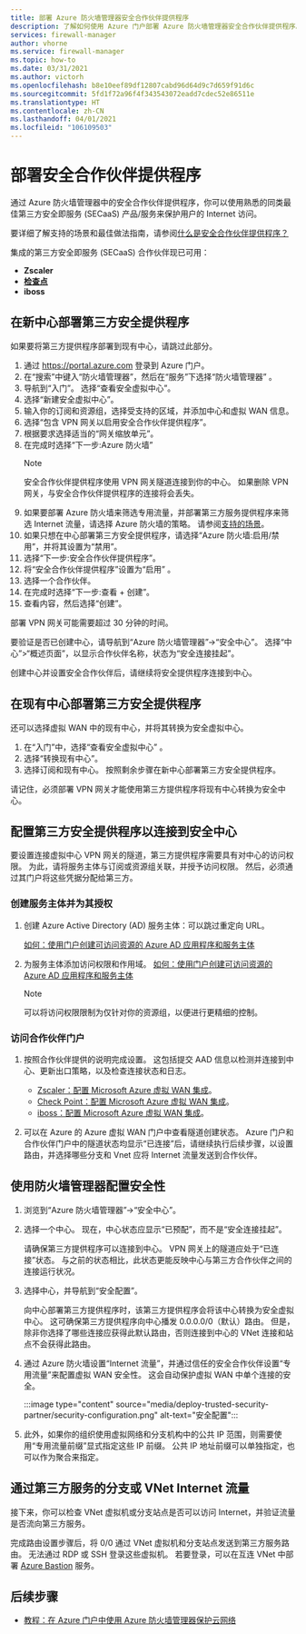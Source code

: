 ```yaml
---
title: 部署 Azure 防火墙管理器安全合作伙伴提供程序
description: 了解如何使用 Azure 门户部署 Azure 防火墙管理器安全合作伙伴提供程序。
services: firewall-manager
author: vhorne
ms.service: firewall-manager
ms.topic: how-to
ms.date: 03/31/2021
ms.author: victorh
ms.openlocfilehash: b8e10eef89df12807cabd96d64d9c7d659f91d6c
ms.sourcegitcommit: 5fd1f72a96f4f343543072eadd7cdec52e86511e
ms.translationtype: HT
ms.contentlocale: zh-CN
ms.lasthandoff: 04/01/2021
ms.locfileid: "106109503"
---
```

# <a name="deploy-a-security-partner-provider"></a>部署安全合作伙伴提供程序

通过 Azure 防火墙管理器中的安全合作伙伴提供程序，你可以使用熟悉的同类最佳第三方安全即服务 (SECaaS) 产品/服务来保护用户的 Internet 访问。

要详细了解支持的场景和最佳做法指南，请参阅[什么是安全合作伙伴提供程序？](trusted-security-partners.md)


集成的第三方安全即服务 (SECaaS) 合作伙伴现已可用： 

- **Zscaler**
- **[检查点](check-point-overview.md)**
- **iboss**

## <a name="deploy-a-third-party-security-provider-in-a-new-hub"></a>在新中心部署第三方安全提供程序

如果要将第三方提供程序部署到现有中心，请跳过此部分。

1. 通过 https://portal.azure.com 登录到 Azure 门户。
2. 在“搜索”中键入“防火墙管理器”，然后在“服务”下选择“防火墙管理器”  。
3. 导航到“入门”。 选择“查看安全虚拟中心”。
4. 选择“新建安全虚拟中心”。
5. 输入你的订阅和资源组，选择受支持的区域，并添加中心和虚拟 WAN 信息。 
6. 选择“包含 VPN 网关以启用安全合作伙伴提供程序”。
7. 根据要求选择适当的“网关缩放单元”。
8. 在完成时选择“下一步:Azure 防火墙”
   > [!NOTE]
   > 安全合作伙伴提供程序使用 VPN 网关隧道连接到你的中心。 如果删除 VPN 网关，与安全合作伙伴提供程序的连接将会丢失。
9. 如果要部署 Azure 防火墙来筛选专用流量，并部署第三方服务提供程序来筛选 Internet 流量，请选择 Azure 防火墙的策略。 请参阅[支持的场景](trusted-security-partners.md#key-scenarios)。
10. 如果只想在中心部署第三方安全提供程序，请选择“Azure 防火墙:启用/禁用”，并将其设置为“禁用”。 
11. 选择“下一步:安全合作伙伴提供程序”。
12. 将“安全合作伙伴提供程序”设置为“启用” 。 
13. 选择一个合作伙伴。 
14. 在完成时选择“下一步:查看 + 创建”。 
15. 查看内容，然后选择“创建”。

部署 VPN 网关可能需要超过 30 分钟的时间。

要验证是否已创建中心，请导航到“Azure 防火墙管理器”->“安全中心”。 选择“中心”>“概述页面”，以显示合作伙伴名称，状态为“安全连接挂起”。

创建中心并设置安全合作伙伴后，请继续将安全提供程序连接到中心。

## <a name="deploy-a-third-party-security-provider-in-an-existing-hub"></a>在现有中心部署第三方安全提供程序

还可以选择虚拟 WAN 中的现有中心，并将其转换为安全虚拟中心。

1. 在“入门”中，选择“查看安全虚拟中心” 。
2. 选择“转换现有中心”。
3. 选择订阅和现有中心。 按照剩余步骤在新中心部署第三方安全提供程序。

请记住，必须部署 VPN 网关才能使用第三方提供程序将现有中心转换为安全中心。

## <a name="configure-third-party-security-providers-to-connect-to-a-secured-hub"></a>配置第三方安全提供程序以连接到安全中心

要设置连接虚拟中心 VPN 网关的隧道，第三方提供程序需要具有对中心的访问权限。 为此，请将服务主体与订阅或资源组关联，并授予访问权限。 然后，必须通过其门户将这些凭据分配给第三方。

### <a name="create-and-authorize-a-service-principal"></a>创建服务主体并为其授权

1. 创建 Azure Active Directory (AD) 服务主体：可以跳过重定向 URL。 

   [如何：使用门户创建可访问资源的 Azure AD 应用程序和服务主体](../active-directory/develop/howto-create-service-principal-portal.md#register-an-application-with-azure-ad-and-create-a-service-principal)
2. 为服务主体添加访问权限和作用域。
   [如何：使用门户创建可访问资源的 Azure AD 应用程序和服务主体](../active-directory/develop/howto-create-service-principal-portal.md#register-an-application-with-azure-ad-and-create-a-service-principal)

   > [!NOTE]
   > 可以将访问权限限制为仅针对你的资源组，以便进行更精细的控制。

### <a name="visit-partner-portal"></a>访问合作伙伴门户

1. 按照合作伙伴提供的说明完成设置。 这包括提交 AAD 信息以检测并连接到中心、更新出口策略，以及检查连接状态和日志。

   - [Zscaler：配置 Microsoft Azure 虚拟 WAN 集成](https://help.zscaler.com/zia/configuring-microsoft-azure-virtual-wan-integration)。
   - [Check Point：配置 Microsoft Azure 虚拟 WAN 集成](https://sc1.checkpoint.com/documents/Infinity_Portal/WebAdminGuides/EN/CloudGuard-Connect-Azure-Virtual-WAN/Default.htm)。
   - [iboss：配置 Microsoft Azure 虚拟 WAN 集成](https://www.iboss.com/blog/securing-microsoft-azure-with-iboss-saas-network-security)。 
   
2. 可以在 Azure 的 Azure 虚拟 WAN 门户中查看隧道创建状态。 Azure 门户和合作伙伴门户中的隧道状态均显示“已连接”后，请继续执行后续步骤，以设置路由，并选择哪些分支和 Vnet 应将 Internet 流量发送到合作伙伴。

## <a name="configure-security-with-firewall-manager"></a>使用防火墙管理器配置安全性

1. 浏览到“Azure 防火墙管理器”->“安全中心”。 
2. 选择一个中心。 现在，中心状态应显示“已预配”，而不是“安全连接挂起”。

   请确保第三方提供程序可以连接到中心。 VPN 网关上的隧道应处于“已连接”状态。 与之前的状态相比，此状态更能反映中心与第三方合作伙伴之间的连接运行状况。
3. 选择中心，并导航到“安全配置”。

   向中心部署第三方提供程序时，该第三方提供程序会将该中心转换为安全虚拟中心。 这可确保第三方提供程序向中心播发 0.0.0.0/0（默认）路由。 但是，除非你选择了哪些连接应获得此默认路由，否则连接到中心的 VNet 连接和站点不会获得此路由。
4. 通过 Azure 防火墙设置“Internet 流量”，并通过信任的安全合作伙伴设置“专用流量”来配置虚拟 WAN 安全性。 这会自动保护虚拟 WAN 中单个连接的安全。

   :::image type="content" source="media/deploy-trusted-security-partner/security-configuration.png" alt-text="安全配置":::
5. 此外，如果你的组织使用虚拟网络和分支机构中的公共 IP 范围，则需要使用“专用流量前缀”显式指定这些 IP 前缀。 公共 IP 地址前缀可以单独指定，也可以作为聚合来指定。

## <a name="branch-or-vnet-internet-traffic-via-third-party-service"></a>通过第三方服务的分支或 VNet Internet 流量

接下来，你可以检查 VNet 虚拟机或分支站点是否可以访问 Internet，并验证流量是否流向第三方服务。

完成路由设置步骤后，将 0/0 通过 VNet 虚拟机和分支站点发送到第三方服务路由。 无法通过 RDP 或 SSH 登录这些虚拟机。 若要登录，可以在互连 VNet 中部署 [Azure Bastion](../bastion/bastion-overview.md) 服务。

## <a name="next-steps"></a>后续步骤

- [教程：在 Azure 门户中使用 Azure 防火墙管理器保护云网络](secure-cloud-network.md)